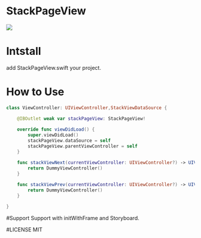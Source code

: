 # StackPageView

![](https://raw.githubusercontent.com/noppefoxwolf/StackPageView/master/sample.gif)

# Intstall
add StackPageView.swift your project.

# How to Use

```swift
class ViewController: UIViewController,StackViewDataSource {

    @IBOutlet weak var stackPageView: StackPageView!
    
    override func viewDidLoad() {
        super.viewDidLoad()
        stackPageView.dataSource = self
        stackPageView.parentViewController = self
    }

    func stackViewNext(currentViewController: UIViewController?) -> UIViewController {
        return DummyViewController()
    }
    
    func stackViewPrev(currentViewController: UIViewController?) -> UIViewController {
        return DummyViewController()
    }

}
```

#Support
Support with initWithFrame and Storyboard.

#LICENSE
MIT
